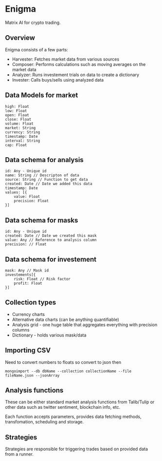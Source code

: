 # Enigma

Matrix AI for crypto trading.

## Overview

Enigma consists of a few parts:
- Harvester: Fetches market data from various sources
- Composer: Performs calculations such as moving averages on the market data
- Analyzer: Runs investement trials on data to create a dictionary
- Invester: Calls buys/sells using analyzed data

## Data Models for market

    high: Float
    low: Float
    open: Float
    close: Float
    volume: Float
    market: String
    currency: String
    timestamp: Date
    interval: String
    cap: Float

## Data schema for analysis
    id: Any - Unique id
    name: String // Descripton of data
    source: String // Function to get data
    created: Date // Date we added this data
    timestamp: Date
    values: [{
        value: Float
        precision: Float
    }]

## Data schema for masks
    id: Any - Unique id
    created: Date // Date we created this mask
    value: Any // Reference to analysis column
    precision: // Float

## Data schema for investement
    mask: Any // Mask id
    investements[{
        risk: Float // Risk factor
        profit: Float
    }]

## Collection types
- Currency charts
- Alternative data charts (can be anything quantifiable)
- Analysis grid - one huge table that aggregates everything with precision columns
- Dictionary - holds various mask/data

## Importing CSV
Need to convert numbers to floats so convert to json then
    
    mongoimport --db dbName --collection collectionName --file fileName.json --jsonArray

## Analysis functions
These can be either standard market analysis functions from Talib/Tulip or other data such as twitter sentiment, blockchain info, etc.

Each function accepts parameters, provides data fetching methods, transfomation, scheduling and storage.


## Strategies
Strategies are responsible for triggering trades based on provided data from a runner.

